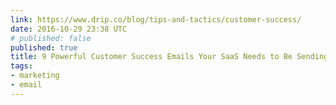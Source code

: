 ```yaml
---
link: https://www.drip.co/blog/tips-and-tactics/customer-success/
date: 2016-10-29 23:38 UTC
# published: false
published: true
title: 9 Powerful Customer Success Emails Your SaaS Needs to Be Sending
tags:
- marketing
- email
---
```



